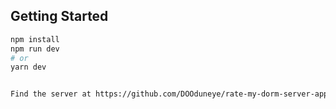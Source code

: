 ## Getting Started

```bash
npm install
npm run dev
# or
yarn dev


Find the server at https://github.com/DOOduneye/rate-my-dorm-server-app
